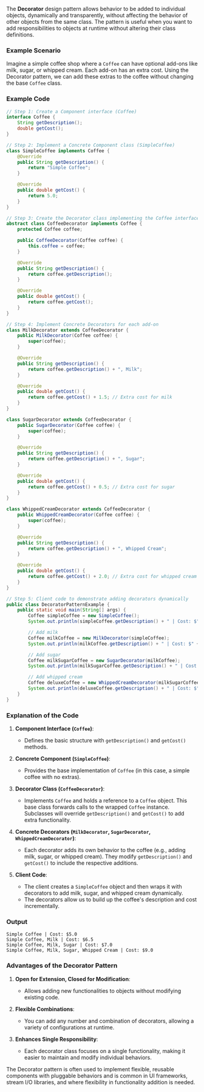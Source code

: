 The **Decorator** design pattern allows behavior to be added to individual objects, dynamically and transparently, without affecting the behavior of other objects from the same class. The pattern is useful when you want to add responsibilities to objects at runtime without altering their class definitions.

### Example Scenario

Imagine a simple coffee shop where a `Coffee` can have optional add-ons like milk, sugar, or whipped cream. Each add-on has an extra cost. Using the Decorator pattern, we can add these extras to the coffee without changing the base `Coffee` class.

### Example Code

```java
// Step 1: Create a Component interface (Coffee)
interface Coffee {
    String getDescription();
    double getCost();
}

// Step 2: Implement a Concrete Component class (SimpleCoffee)
class SimpleCoffee implements Coffee {
    @Override
    public String getDescription() {
        return "Simple Coffee";
    }

    @Override
    public double getCost() {
        return 5.0;
    }
}

// Step 3: Create the Decorator class implementing the Coffee interface
abstract class CoffeeDecorator implements Coffee {
    protected Coffee coffee;

    public CoffeeDecorator(Coffee coffee) {
        this.coffee = coffee;
    }

    @Override
    public String getDescription() {
        return coffee.getDescription();
    }

    @Override
    public double getCost() {
        return coffee.getCost();
    }
}

// Step 4: Implement Concrete Decorators for each add-on
class MilkDecorator extends CoffeeDecorator {
    public MilkDecorator(Coffee coffee) {
        super(coffee);
    }

    @Override
    public String getDescription() {
        return coffee.getDescription() + ", Milk";
    }

    @Override
    public double getCost() {
        return coffee.getCost() + 1.5; // Extra cost for milk
    }
}

class SugarDecorator extends CoffeeDecorator {
    public SugarDecorator(Coffee coffee) {
        super(coffee);
    }

    @Override
    public String getDescription() {
        return coffee.getDescription() + ", Sugar";
    }

    @Override
    public double getCost() {
        return coffee.getCost() + 0.5; // Extra cost for sugar
    }
}

class WhippedCreamDecorator extends CoffeeDecorator {
    public WhippedCreamDecorator(Coffee coffee) {
        super(coffee);
    }

    @Override
    public String getDescription() {
        return coffee.getDescription() + ", Whipped Cream";
    }

    @Override
    public double getCost() {
        return coffee.getCost() + 2.0; // Extra cost for whipped cream
    }
}

// Step 5: Client code to demonstrate adding decorators dynamically
public class DecoratorPatternExample {
    public static void main(String[] args) {
        Coffee simpleCoffee = new SimpleCoffee();
        System.out.println(simpleCoffee.getDescription() + " | Cost: $" + simpleCoffee.getCost());

        // Add milk
        Coffee milkCoffee = new MilkDecorator(simpleCoffee);
        System.out.println(milkCoffee.getDescription() + " | Cost: $" + milkCoffee.getCost());

        // Add sugar
        Coffee milkSugarCoffee = new SugarDecorator(milkCoffee);
        System.out.println(milkSugarCoffee.getDescription() + " | Cost: $" + milkSugarCoffee.getCost());

        // Add whipped cream
        Coffee deluxeCoffee = new WhippedCreamDecorator(milkSugarCoffee);
        System.out.println(deluxeCoffee.getDescription() + " | Cost: $" + deluxeCoffee.getCost());
    }
}
```

### Explanation of the Code

1. **Component Interface (`Coffee`)**:
    - Defines the basic structure with `getDescription()` and `getCost()` methods.

2. **Concrete Component (`SimpleCoffee`)**:
    - Provides the base implementation of `Coffee` (in this case, a simple coffee with no extras).

3. **Decorator Class (`CoffeeDecorator`)**:
    - Implements `Coffee` and holds a reference to a `Coffee` object. This base class forwards calls to the wrapped `Coffee` instance. Subclasses will override `getDescription()` and `getCost()` to add extra functionality.

4. **Concrete Decorators (`MilkDecorator`, `SugarDecorator`, `WhippedCreamDecorator`)**:
    - Each decorator adds its own behavior to the coffee (e.g., adding milk, sugar, or whipped cream). They modify `getDescription()` and `getCost()` to include the respective additions.

5. **Client Code**:
    - The client creates a `SimpleCoffee` object and then wraps it with decorators to add milk, sugar, and whipped cream dynamically.
    - The decorators allow us to build up the coffee's description and cost incrementally.

### Output

```plaintext
Simple Coffee | Cost: $5.0
Simple Coffee, Milk | Cost: $6.5
Simple Coffee, Milk, Sugar | Cost: $7.0
Simple Coffee, Milk, Sugar, Whipped Cream | Cost: $9.0
```

### Advantages of the Decorator Pattern

1. **Open for Extension, Closed for Modification**:
    - Allows adding new functionalities to objects without modifying existing code.

2. **Flexible Combinations**:
    - You can add any number and combination of decorators, allowing a variety of configurations at runtime.

3. **Enhances Single Responsibility**:
    - Each decorator class focuses on a single functionality, making it easier to maintain and modify individual behaviors.

The Decorator pattern is often used to implement flexible, reusable components with pluggable behaviors and is common in UI frameworks, stream I/O libraries, and where flexibility in functionality addition is needed.